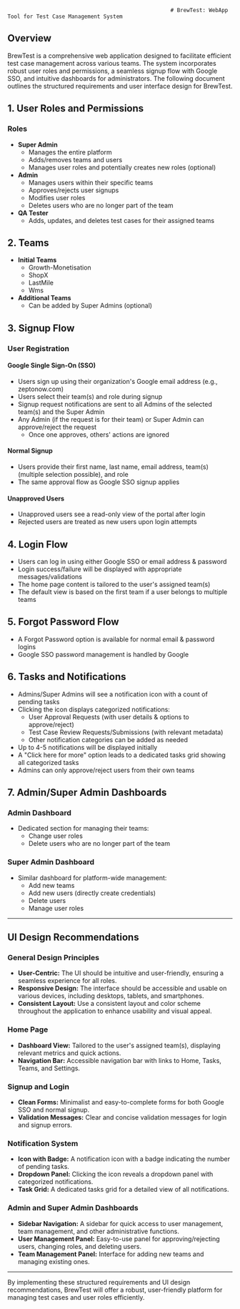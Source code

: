                                                        # BrewTest: WebApp Tool for Test Case Management System

## Overview
BrewTest is a comprehensive web application designed to facilitate efficient test case management across various teams. The system incorporates robust user roles and permissions, a seamless signup flow with Google SSO, and intuitive dashboards for administrators. The following document outlines the structured requirements and user interface design for BrewTest.

## 1. User Roles and Permissions

### Roles
- **Super Admin**
  - Manages the entire platform
  - Adds/removes teams and users
  - Manages user roles and potentially creates new roles (optional)
- **Admin**
  - Manages users within their specific teams
  - Approves/rejects user signups
  - Modifies user roles
  - Deletes users who are no longer part of the team
- **QA Tester**
  - Adds, updates, and deletes test cases for their assigned teams

## 2. Teams
- **Initial Teams**
  - Growth-Monetisation
  - ShopX
  - LastMile
  - Wms
- **Additional Teams**
  - Can be added by Super Admins (optional)

## 3. Signup Flow

### User Registration
#### Google Single Sign-On (SSO)
- Users sign up using their organization's Google email address (e.g., zeptonow.com)
- Users select their team(s) and role during signup
- Signup request notifications are sent to all Admins of the selected team(s) and the Super Admin
- Any Admin (if the request is for their team) or Super Admin can approve/reject the request
  - Once one approves, others' actions are ignored

#### Normal Signup
- Users provide their first name, last name, email address, team(s) (multiple selection possible), and role
- The same approval flow as Google SSO signup applies

#### Unapproved Users
- Unapproved users see a read-only view of the portal after login
- Rejected users are treated as new users upon login attempts

## 4. Login Flow
- Users can log in using either Google SSO or email address & password
- Login success/failure will be displayed with appropriate messages/validations
- The home page content is tailored to the user's assigned team(s)
- The default view is based on the first team if a user belongs to multiple teams

## 5. Forgot Password Flow
- A Forgot Password option is available for normal email & password logins
- Google SSO password management is handled by Google

## 6. Tasks and Notifications
- Admins/Super Admins will see a notification icon with a count of pending tasks
- Clicking the icon displays categorized notifications:
  - User Approval Requests (with user details & options to approve/reject)
  - Test Case Review Requests/Submissions (with relevant metadata)
  - Other notification categories can be added as needed
- Up to 4-5 notifications will be displayed initially
- A "Click here for more" option leads to a dedicated tasks grid showing all categorized tasks
- Admins can only approve/reject users from their own teams

## 7. Admin/Super Admin Dashboards

### Admin Dashboard
- Dedicated section for managing their teams:
  - Change user roles
  - Delete users who are no longer part of the team

### Super Admin Dashboard
- Similar dashboard for platform-wide management:
  - Add new teams
  - Add new users (directly create credentials)
  - Delete users
  - Manage user roles

---

## UI Design Recommendations

### General Design Principles
- **User-Centric:** The UI should be intuitive and user-friendly, ensuring a seamless experience for all roles.
- **Responsive Design:** The interface should be accessible and usable on various devices, including desktops, tablets, and smartphones.
- **Consistent Layout:** Use a consistent layout and color scheme throughout the application to enhance usability and visual appeal.

### Home Page
- **Dashboard View:** Tailored to the user's assigned team(s), displaying relevant metrics and quick actions.
- **Navigation Bar:** Accessible navigation bar with links to Home, Tasks, Teams, and Settings.

### Signup and Login
- **Clean Forms:** Minimalist and easy-to-complete forms for both Google SSO and normal signup.
- **Validation Messages:** Clear and concise validation messages for login and signup errors.

### Notification System
- **Icon with Badge:** A notification icon with a badge indicating the number of pending tasks.
- **Dropdown Panel:** Clicking the icon reveals a dropdown panel with categorized notifications.
- **Task Grid:** A dedicated tasks grid for a detailed view of all notifications.

### Admin and Super Admin Dashboards
- **Sidebar Navigation:** A sidebar for quick access to user management, team management, and other administrative functions.
- **User Management Panel:** Easy-to-use panel for approving/rejecting users, changing roles, and deleting users.
- **Team Management Panel:** Interface for adding new teams and managing existing ones.

---

By implementing these structured requirements and UI design recommendations, BrewTest will offer a robust, user-friendly platform for managing test cases and user roles efficiently.
